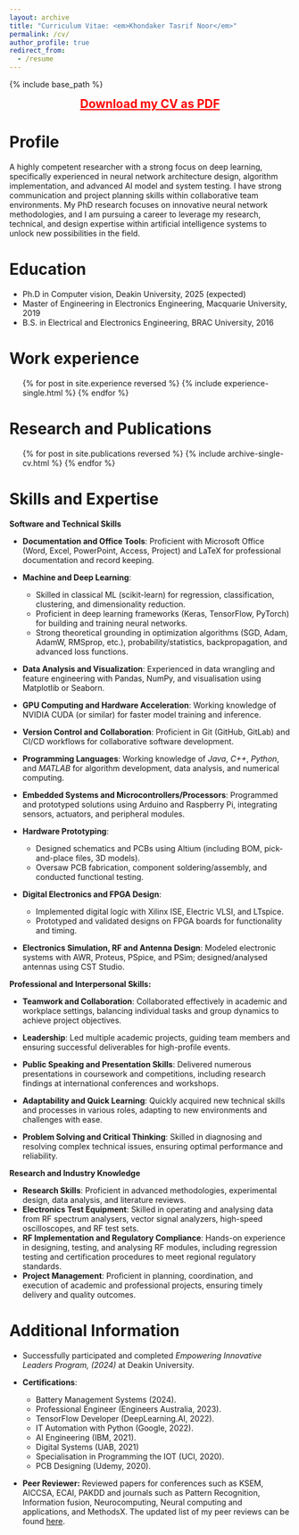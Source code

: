 ```yaml
---
layout: archive
title: "Curriculum Vitae: <em>Khondaker Tasrif Noor</em>"
permalink: /cv/
author_profile: true
redirect_from:
  - /resume
---
```


{% include base_path %}

<!-- [Khondaker Tasrif Noor](http://ktnoor.github.io/files/KTNoor_CV.pdf "Khondaker Tasrif Noor") -->

<p align="center">
  <a href="/files/KTNoor_CV.pdf" style="color: red; font-size: 1.5em; font-weight: bold;">
    Download my CV as PDF
  </a>
</p>

Profile
======
A highly competent researcher with a strong focus on deep learning, specifically experienced in neural network architecture design, algorithm implementation, and advanced AI model and system testing. I have strong communication and project planning skills within collaborative team environments. My PhD research focuses on innovative neural network methodologies, and I am pursuing a career to leverage my research, technical, and design expertise within artificial intelligence systems to unlock new possibilities in the field.

Education
======
* Ph.D in Computer vision, Deakin University, 2025 (expected)
* Master of Engineering in Electronics Engineering, Macquarie University, 2019
* B.S. in Electrical and Electronics Engineering, BRAC University, 2016

Work experience
======
  <ul>
    {% for post in site.experience reversed %}
      {% include experience-single.html %}
    {% endfor %}
  </ul>

Research and Publications
======
  <ul>{% for post in site.publications reversed %}
    {% include archive-single-cv.html %}
  {% endfor %}</ul>
  
Skills and Expertise
======
**Software and Technical Skills**
- **Documentation and Office Tools**: Proficient with Microsoft Office (Word, Excel, PowerPoint, Access, Project) and LaTeX for professional documentation and record keeping.

- **Machine and Deep Learning**:
    - Skilled in classical ML (scikit-learn) for regression, classification, clustering, and dimensionality reduction.
    - Proficient in deep learning frameworks (Keras, TensorFlow, PyTorch) for building and training neural networks.
    - Strong theoretical grounding in optimization algorithms (SGD, Adam, AdamW, RMSprop, etc.), probability/statistics, backpropagation, and advanced loss functions.

- **Data Analysis and Visualization**: Experienced in data wrangling and feature engineering with Pandas, NumPy, and visualisation using Matplotlib or Seaborn.

- **GPU Computing and Hardware Acceleration**: Working knowledge of NVIDIA CUDA (or similar) for faster model training and inference.

- **Version Control and Collaboration**: Proficient in Git (GitHub, GitLab) and CI/CD workflows for collaborative software development.

- **Programming Languages**: Working knowledge of *Java*, *C++*, *Python*, and *MATLAB* for algorithm development, data analysis, and numerical computing.

- **Embedded Systems and Microcontrollers/Processors**: Programmed and prototyped solutions using Arduino and Raspberry Pi, integrating sensors, actuators, and peripheral modules.

- **Hardware Prototyping**:
    - Designed schematics and PCBs using Altium (including BOM, pick-and-place files, 3D models).
    - Oversaw PCB fabrication, component soldering/assembly, and conducted functional testing.

- **Digital Electronics and FPGA Design**:
    - Implemented digital logic with Xilinx ISE, Electric VLSI, and LTspice.
    - Prototyped and validated designs on FPGA boards for functionality and timing.

- **Electronics Simulation, RF and Antenna Design**: Modeled electronic systems with AWR, Proteus, PSpice, and PSim; designed/analysed antennas using CST Studio.

**Professional and Interpersonal Skills:**
- **Teamwork and Collaboration**: Collaborated effectively in academic and workplace settings, balancing individual tasks and group dynamics to achieve project objectives.

- **Leadership**: Led multiple academic projects, guiding team members and ensuring successful deliverables for high-profile events.

- **Public Speaking and Presentation Skills**: Delivered numerous presentations in coursework and competitions, including research findings at international conferences and workshops.

- **Adaptability and Quick Learning**: Quickly acquired new technical skills and processes in various roles, adapting to new environments and challenges with ease.

- **Problem Solving and Critical Thinking**: Skilled in diagnosing and resolving complex technical issues, ensuring optimal performance and reliability.


**Research and Industry Knowledge**
- **Research Skills**: Proficient in advanced methodologies, experimental design, data analysis, and literature reviews.
- **Electronics Test Equipment**: Skilled in operating and analysing data from RF spectrum analysers, vector signal analyzers, high-speed oscilloscopes, and RF test sets.
- **RF Implementation and Regulatory Compliance**: Hands-on experience in designing, testing, and analysing RF modules, including regression testing and certification procedures to meet regional regulatory standards.
- **Project Management**: Proficient in planning, coordination, and execution of academic and professional projects, ensuring timely delivery and quality outcomes.

Additional Information
======
- Successfully participated and completed *Empowering Innovative Leaders Program, (2024)* at Deakin University.

- **Certifications**:
    - Battery Management Systems (2024).
    - Professional Engineer (Engineers Australia, 2023).
    - TensorFlow Developer (DeepLearning.AI, 2022).
    - IT Automation with Python (Google, 2022).
    - AI Engineering (IBM, 2021).
    - Digital Systems (UAB, 2021)
    - Specialisation in Programming the IOT (UCI, 2020).
    - PCB Designing (Udemy, 2020).

- **Peer Reviewer:** Reviewed papers for conferences such as KSEM, AICCSA, ECAI, PAKDD and journals such as Pattern Recognition, Information fusion, Neurocomputing, Neural computing and applications, and MethodsX. The updated list of my peer reviews can be found [here](https://orcid.org/0000-0002-4259-9539#:~:text=Peer%20review%20(16%20reviews%C2%A0for%207%20publications/grants)).


